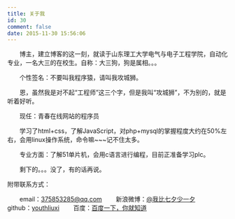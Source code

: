 ```yaml
---
title: 关于我
id: 30
comment: false
date: 2015-11-30 15:56:06
---
```


&emsp;&emsp;博主，建立博客的这一刻，就读于山东理工大学电气与电子工程学院，自动化专业，一名大三的在校生。自称：大三狗，狗是属相。。。

&emsp;&emsp;个性签名：不要叫我程序猿，请叫我攻城狮。

&emsp;&emsp;恩，虽然我是对不起“工程师”这三个字，但是我叫“攻城狮”，不为别的，就是听着好听。

&emsp;&emsp;现任：青春在线网站的程序员

&emsp;&emsp;学习了html+css，了解JavaScript，对php+mysql的掌握程度大约在50%左右，会用linux操作系统，命令嘛~~~记不住太多。

&emsp;&emsp;专业方面：了解51单片机，会用c语言进行编程，目前正准备学习plc。

&emsp;&emsp;剩下的。。。没了，有的话再说。

附带联系方式：

&emsp;&emsp;email：[375853285@qq.com](http://mail.qq.com/cgi-bin/qm_share?t=qm_mailme&email=375853285@qq.com)
&emsp;&emsp;新浪微博：[@我比七夕少一夕](http://weibo.com/1682787817)
&emsp;&emsp;github：[youthliuxi](https://github.com/youthliuxi)
&emsp;&emsp;百度：[百度一下，你就知道](http://www.baidu-x.com/?q=你若盛开，蝴蝶爱来不来)